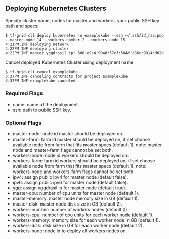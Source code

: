 ## Deploying Kubernetes Clusters

Specify cluster name, nodes for master and workers, your public SSH key path and specs:

```console
$ tf-grid-cli deploy kubernetes -n examplekube --ssh ~/.ssh/id_rsa.pub --master-node 14 --workers-number 2 --workers-node 15
4:21PM INF deploying network
4:22PM INF deploying cluster
4:22PM INF master yggdrasil ip: 300:e9c4:9048:57cf:504f:c86c:9014:d02d
```

Cancel deployed Kubernetes Cluster using deployment name:

```console
$ tf-grid-cli cancel examplekube
3:37PM INF canceling contracts for project examplekube
3:37PM INF examplekube canceled
```

### Required Flags

- name: name of the deployment.
- ssh: path to public SSH key.

### Optional Flags

- master-node: node id master should be deployed on.
- master-farm: farm id master should be deployed on, if set choose available node from farm that fits master specs (default 1). note: master-node and master-farm flags cannot be set both.
- workers-node: node id workers should be deployed on.
- workers-farm: farm id workers should be deployed on, if set choose available node from farm that fits master specs (default 1). note: workers-node and workers-farm flags cannot be set both.
- ipv4: assign public ipv4 for master node (default false).
- ipv6: assign public ipv6 for master node (default false).
- ygg: assign yggdrasil ip for master node (default true).
- master-cpu: number of cpu units for master node (default 1).
- master-memory: master node memory size in GB (default 1).
- master-disk: master node disk size in GB (default 2).
- workers-number: number of workers nodes (default 0).
- workers-cpu: number of cpu units for each worker node (default 1).
- workers-memory: memory size for each worker node in GB (default 1).
- workers-disk: disk size in GB for each worker node (default 2).
- workers-node: node id to deploy all workers nodes on.
